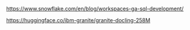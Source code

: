 https://www.snowflake.com/en/blog/workspaces-ga-sql-development/

https://huggingface.co/ibm-granite/granite-docling-258M

